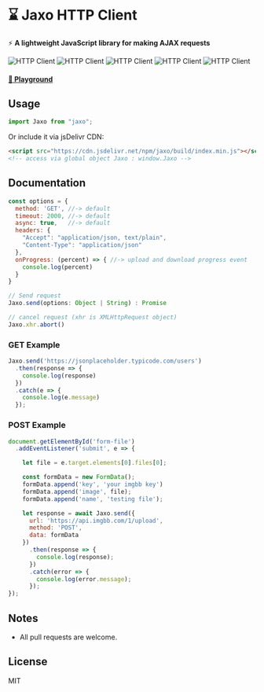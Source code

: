 # ⌛ Jaxo HTTP Client

⚡️ **A lightweight JavaScript library for making AJAX requests**

![HTTP Client](https://badgen.net/bundlephobia/dependency-count/jaxo) ![HTTP Client](https://badgen.net/npm/v/jaxo) ![HTTP Client](https://badgen.net/bundlephobia/minzip/jaxo) ![HTTP Client](https://badgen.net/npm/dt/jaxo) ![HTTP Client](https://data.jsdelivr.com/v1/package/npm/jaxo/badge)

#### [🔆 Playground](https://wutility.github.io/http-client-jaxo/)

## Usage

```js
import Jaxo from "jaxo";
```

Or include it via jsDelivr CDN:

```html
<script src="https://cdn.jsdelivr.net/npm/jaxo/build/index.min.js"></script>
<!-- access via global object Jaxo : window.Jaxo -->
```

## Documentation
```js
const options = {
  method: 'GET', //-> default
  timeout: 2000, //-> default
  async: true,   //-> default
  headers: {
    "Accept": "application/json, text/plain",
    "Content-Type": "application/json"
  },
  onProgress: (percent) => { //-> upload and download progress event
    console.log(percent)
  }
}

// Send request
Jaxo.send(options: Object | String) : Promise

// cancel request (xhr is XMLHttpRequest object)
Jaxo.xhr.abort()
```

### GET Example

```js
Jaxo.send('https://jsonplaceholder.typicode.com/users')
  .then(response => {
    console.log(response)
  })
  .catch(e => {
    console.log(e.message)
  });
```

### POST Example

```js
document.getElementById('form-file')
  .addEventListener('submit', e => {

    let file = e.target.elements[0].files[0];

    const formData = new FormData();
    formData.append('key', 'your imgbb key')
    formData.append('image', file);
    formData.append('name', 'testing file');

    let response = await Jaxo.send({
      url: 'https://api.imgbb.com/1/upload',
      method: 'POST',
      data: formData
    })
      .then(response => {
        console.log(response);    
      })
      .catch(error => {
        console.log(error.message);
      });
});
```

## Notes
- All pull requests are welcome.

## License
MIT